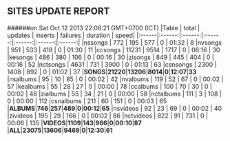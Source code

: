 
## SITES UPDATE REPORT

######on Sat Oct 12 2013 22:08:21 GMT+0700 (ICT)
|Table | total | updates | inserts | failures | duration | speed|
|:------|:------:|:------:|:------:|:------:|:------:|:------:|
|nssongs | 772 | 195 | 577 | 0 | 01:32 | 8
|nvsongs | 951 | 533 | 418 | 0 | 01:30 | 11
|ccsongs | 11231 | 9514 | 1717 | 0 | 06:16 | 30
|kesongs | 486 | 380 | 106 | 0 | 00:16 | 30
|zisongs | 849 | 445 | 404 | 0 | 00:16 | 52
|nctsongs | 4631 | 731 | 3900 | 0 | 01:13 | 63
|csnsongs | 2300 | 1408 | 892 | 0 | 01:02 | 37
|**SONGS**|**21220**|**13206**|**8014**|**0**|**12:07**|**33**
|nsalbums | 95 | 10 | 85 | 0 | 00:02 | 42
|nvalbums | 119 | 52 | 67 | 0 | 00:02 | 57
|kealbums | 55 | 28 | 27 | 0 | 00:00 | 78
|ccalbums | 100 | 70 | 30 | 0 | 00:02 | 46
|zialbums | 55 | 34 | 21 | 0 | 00:00 | 58
|nctalbums | 111 | 3 | 108 | 0 | 00:00 | 112
|csnalbums | 211 | 60 | 151 | 0 | 00:03 | 65
|**ALBUMS**|**746**|**257**|**489**|**0**|**00:12**|**65**
|nsvideos | 92 | 23 | 69 | 0 | 00:02 | 40
|zivideos | 195 | 29 | 166 | 0 | 00:02 | 86
|nctvideos | 822 | 91 | 731 | 0 | 00:06 | 135
|**VIDEOS**|**1109**|**143**|**966**|**0**|**00:10**|**87**
|**ALL**|**23075**|**13606**|**9469**|**0**|**12:30**|**61**


